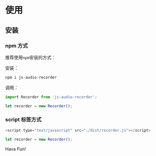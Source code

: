 # 使用

## 安装

### npm 方式
推荐使用`npm`安装的方式：

安装：
```js
npm i js-audio-recorder
```
调用：
```js
import Recorder from 'js-audio-recorder';

let recorder = new Recorder();
```

### script 标签方式

``` js
<script type="text/javascript" src="./dist/recorder.js"></script>

let recorder = new Recorder();
```

Hava Fun!

